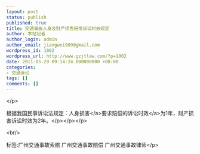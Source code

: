 ```yaml
---
layout: post
status: publish
published: true
title: 交通事故人身及财产损害赔偿诉讼时效规定
author: 本站记者
author_login: admin
author_email: jiangwei909@gmail.com
wordpress_id: 1002
wordpress_url: http://www.gzjtlaw.com/?p=1002
date: 2011-05-29 09:14:24.000000000 +08:00
categories:
- 交通诉讼
tags: []
comments: []
---
```

<p><&#47;p><p><p>根据我国民事诉讼法规定：<a>人身损害<&#47;a>要求赔偿的<a>诉讼时效<&#47;a>为1年，财产损害诉讼时效为2年。<&#47;p><&#47;p><&#47;p><br&#47;><p>标签:广州交通事故索赔 广州交通事故赔偿 广州交通事故律师<&#47;p>
